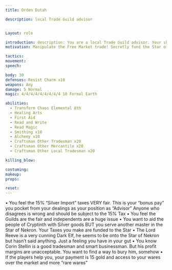 ```yaml
---
title: Orden Dutah

description: local Trade Guild advisor


Layout: role

introduction: description: You are a local Trade Guild advisor. Your skill is called into get issues resolved. You have a certain edge with words in persuading people to take your side. You have some more “elusive” clientele and you are willing to deal with people who seek more “rare” items. You love the city of Cryptinth but your other commitments to the Star of Nekron give you an interesting way to manipulate the market of Cryptinth. Any taxes you collect go into your “advisor” fund aka your own pockets. You operations fund the Star of Nekron in Cryptinth secretly but you don’t wear the symbol out of fear you could be discovered.
motivation: Manipulate the Free Market trade! Secretly fund the Star of Nekron in Cryptinth. Keep tabs on others. Push your “rare” goods and help fund the underground market.

tactics: 
movement:
speech:

body: 30
defenses: Resist Charm x10
weapons: Any
damage: 5 Normal
magic: 4/4/4/4/4/4/4/4/4 10 Formal Earth

abilities: 
  - Transform Chaos Elemental 8th
  - Healing Arts
  - First Aid
  - Read and Write
  - Read Magic
  - Smithing x10
  - Alchemy x10 
  - Craftsman Other Tradesman x20
  - Craftsman Other Mercantile x20
  - Craftsman Other Local Tradesman x20

killing_blow: 

costuming: 
makeup:
props: 

reset:
---
```


•	You feel the 15% “Silver Import” taxes VERY fair. This is your “bonus pay” you pocket from your dealings as your position as “Advisor” Anyone who disagrees is wrong and should be subject to the 15% Tax
•	You feel the Guilds are the fair and independents are a huge issue
•	You want to aid the people of Cryptinth with Silver goods BUT you serve another master in the Star of Nekron. Your Taxes you make are funded to the Star
•	The Lord Reeve is a very cunning Dark Elf, he seems to be onto the Star of Nekron but hasn’t said anything. Just a feeling you have in your gut
•	You know Corin Stellin is a good tradesman and smart businessman. But his profit margins are unacceptable. You want to find a way to bury him, somehow
•	If the players help you, your payment is 15 gold and access to your wares over the market and more “rare wares”
